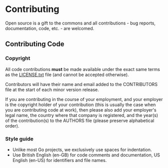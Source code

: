 # Contributing

Open source is a gift to the commons and all contributions - bug reports,
documentation, code, etc. - are welcomed.

## Contributing Code

### Copyright

All code contributions **must** be made available under the exact same 
terms as the [LICENSE.txt](/LICENSE.txt) file (and cannot be accepted 
otherwise).

Contributors will have their name and email added to the CONTRIBUTORS file
at the start of each minor version release.

If you are contributing in the course of your employment, and your employer
is the copyright holder of your contribution (this is usually the case when
you are contributing code at work),  then please also add your employer's 
legal name, the country where that company is registered, and the year(s) 
of the contribution(s) to the AUTHORS file (please preserve alphabetical
order).

### Style guide

* Unlike most Go projects, we exclusively use spaces for indentation.
* Use British English (en-GB) for code comments and documentation, US 
  English (en-US) for identifiers and file names.
